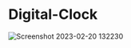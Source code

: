 # Digital-Clock

![Screenshot 2023-02-20 132230](https://user-images.githubusercontent.com/112060061/220045352-dfd6c894-b748-4012-8234-dd05616a5b80.jpg)
